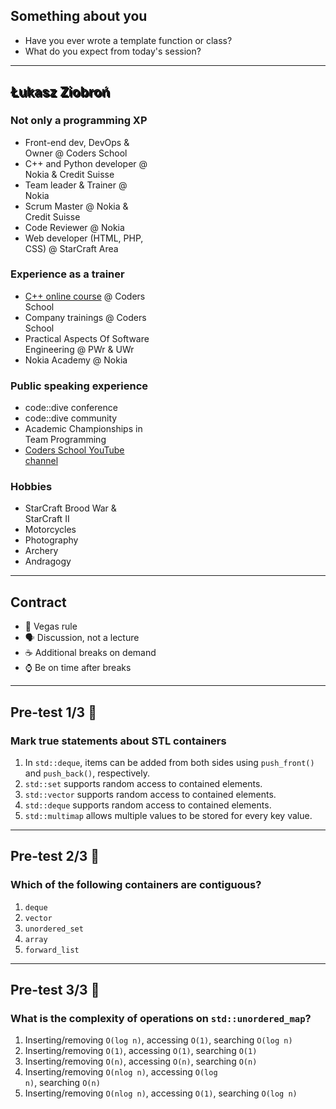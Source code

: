 ## Something about you

* Have you ever wrote a template function or class?
* What do you expect from today's session?

___
<!-- .slide: data-background="../img/lukin.jpg" -->

<h2 style = "text-shadow: 2px 2px black;"> Łukasz Ziobroń </h2>
<div class="box fragment" style="width: 45%; left: 0; top: 100px;">

### Not only a programming XP

* Front-end dev, DevOps & Owner @ Coders School
* C++ and Python developer @ Nokia & Credit Suisse
* Team leader & Trainer @ Nokia
* Scrum Master @ Nokia & Credit Suisse
* Code Reviewer @ Nokia
* Web developer (HTML, PHP, CSS) @ StarCraft Area

</div>

<div class="box fragment" style="width: 45%; right: 0; top: 100px;">

### Experience as a trainer

* <a href="https://coders.school/kurs-online">C++ online course</a> @ Coders School
* Company trainings @ Coders School
* Practical Aspects Of Software Engineering @ PWr & UWr
* Nokia Academy @ Nokia

</div>

<div class="box fragment" style="width: 45%; left: 0; top: 400px;">

### Public speaking experience

* code::dive conference
* code::dive community
* Academic Championships in Team Programming
* <a href="http://youtube.com/c/CodersSchool">Coders School YouTube channel</a>

</div>

<div class="box fragment" style="width: 45%; right: 0; top: 400px;">

### Hobbies

* StarCraft Brood War & StarCraft II
* Motorcycles
* Photography
* Archery
* Andragogy

</div>

___

## Contract

* <!-- .element: class="fragment fade-in" --> 🎰 Vegas rule
* <!-- .element: class="fragment fade-in" --> 🗣 Discussion, not a lecture
* <!-- .element: class="fragment fade-in" --> ☕️ Additional breaks on demand
* <!-- .element: class="fragment fade-in" --> ⌚️ Be on time after breaks

___

## Pre-test 1/3 🤯

### Mark true statements about STL containers

1. In <code>std::deque</code>, items can be added from both sides using <code>push_front()</code> and <code>push_back()</code>, respectively.
2. <code>std::set</code> supports random access to contained elements.
3. <code>std::vector</code> supports random access to contained elements.
4. <code>std::deque</code> supports random access to contained elements.
5. <code>std::multimap</code> allows multiple values to be stored for every key value.

___

## Pre-test 2/3 🤯

### Which of the following containers are contiguous?

1. <code>deque</code>
2. <code>vector</code>
3. <code>unordered_set</code>
4. <code>array</code>
5. <code>forward_list</code>

___
<!-- .slide: style="font-size: 0.95em" -->

## Pre-test 3/3 🤯

### What is the complexity of operations on `std::unordered_map`?

1. Inserting/removing <code>O(log n)</code>, accessing <code>O(1)</code>, searching <code>O(log n)</code>
2. Inserting/removing <code>O(1)</code>, accessing <code>O(1)</code>, searching <code>O(1)</code>
3. Inserting/removing <code>O(n)</code>, accessing <code>O(n)</code>, searching <code>O(n)</code>
4. Inserting/removing <code>O(nlog n)</code>, accessing <code>O(log n)</code>, searching <code>O(n)</code>
5. Inserting/removing <code>O(nlog n)</code>, accessing <code>O(1)</code>, searching <code>O(log n)</code>
